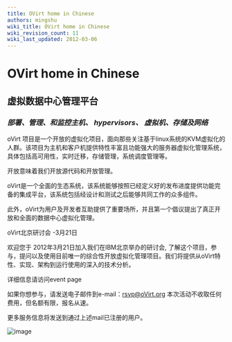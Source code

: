 ```yaml
---
title: OVirt home in Chinese
authors: mingshu
wiki_title: OVirt home in Chinese
wiki_revision_count: 11
wiki_last_updated: 2012-03-06
---
```


# OVirt home in Chinese

## 虚拟数据中心管理平台

### *部署、管理、和监控主机、 hypervisors、 虚拟机、存储及网络*

oVirt 项目是一个开放的虚拟化项目，面向那些关注基于linux系统的KVM虚拟化的人群。该项目为主机和客户机提供特性丰富且功能强大的服务器虚拟化管理系统，具体包括高可用性，实时迁移，存储管理，系统调度管理等。

开放意味着我们开放源代码和开放管理。

oVirt是一个全面的生态系统，该系统能够按照已经定义好的发布进度提供功能完备的集成平台，该系统包括经设计和测试之后能够共同工作的众多组件。

此外，oVirt为用户及开发者互助提供了重要场所，并且第一个倡议提出了真正开放和全面的数据中心虚拟化管理。

oVirt北京研讨会 -3月21日

欢迎您于 2012年3月21日加入我们在IBM北京举办的研讨会, 了解这个项目，参与，提问以及使用目前唯一的综合性开放虚拟化管理项目。我们将提供从oVirt特性、实现、架构到运行使用的深入的技术分析。

详细信息请访问event page

如果你想参与，请发送电子邮件到e-mail：rsvp@oVirt.org 本次活动不收取任何费用，但名额有限，报名从速。

更多服务信息将发送到通过上述mail已注册的用户。

![image](oVirtFOSDEM.jpg "image")
